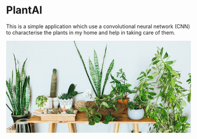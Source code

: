 # PlantAI
This is a simple application which use a convolutional neural network (CNN) to characterise the plants in my home and help in taking care of them.
<p align="center">
  <img src="plants.jpg">
</p>
